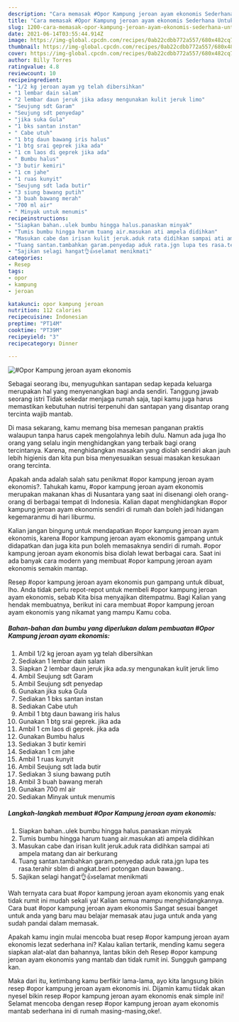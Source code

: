 ```yaml
---
description: "Cara memasak #Opor Kampung jeroan ayam ekonomis Sederhana Untuk Jualan"
title: "Cara memasak #Opor Kampung jeroan ayam ekonomis Sederhana Untuk Jualan"
slug: 1200-cara-memasak-opor-kampung-jeroan-ayam-ekonomis-sederhana-untuk-jualan
date: 2021-06-14T03:55:44.914Z
image: https://img-global.cpcdn.com/recipes/0ab22cdbb772a557/680x482cq70/opor-kampung-jeroan-ayam-ekonomis-foto-resep-utama.jpg
thumbnail: https://img-global.cpcdn.com/recipes/0ab22cdbb772a557/680x482cq70/opor-kampung-jeroan-ayam-ekonomis-foto-resep-utama.jpg
cover: https://img-global.cpcdn.com/recipes/0ab22cdbb772a557/680x482cq70/opor-kampung-jeroan-ayam-ekonomis-foto-resep-utama.jpg
author: Billy Torres
ratingvalue: 4.8
reviewcount: 10
recipeingredient:
- "1/2 kg jeroan ayam yg telah dibersihkan"
- "1 lembar dain salam"
- "2 lembar daun jeruk jika adasy mengunakan kulit jeruk limo"
- "Seujung sdt Garam"
- "Seujung sdt penyedap"
- "jika suka Gula"
- "1 bks santan instan"
- " Cabe utuh"
- "1 btg daun bawang iris halus"
- "1 btg srai geprek jika ada"
- "1 cm laos di geprek jika ada"
- " Bumbu halus"
- "3 butir kemiri"
- "1 cm jahe"
- "1 ruas kunyit"
- "Seujung sdt lada butir"
- "3 siung bawang putih"
- "3 buah bawang merah"
- "700 ml air"
- " Minyak untuk menumis"
recipeinstructions:
- "Siapkan bahan..ulek bumbu hingga halus.panaskan minyak"
- "Tumis bumbu hingga harum tuang air.masukan ati ampela didihkan"
- "Masukan cabe dan irisan kulit jeruk.aduk rata didihkan sampai ati ampela matang dan air berkurang"
- "Tuang santan.tambahkan garam.penyedap aduk rata.jgn lupa tes rasa.terahir sblm di angkat.beri potongan daun bawang.."
- "Sajikan selagi hangat👌👍selamat menikmati"
categories:
- Resep
tags:
- opor
- kampung
- jeroan

katakunci: opor kampung jeroan 
nutrition: 112 calories
recipecuisine: Indonesian
preptime: "PT14M"
cooktime: "PT39M"
recipeyield: "3"
recipecategory: Dinner

---
```



![#Opor Kampung jeroan ayam ekonomis](https://img-global.cpcdn.com/recipes/0ab22cdbb772a557/680x482cq70/opor-kampung-jeroan-ayam-ekonomis-foto-resep-utama.jpg)

Sebagai seorang ibu, menyuguhkan santapan sedap kepada keluarga merupakan hal yang menyenangkan bagi anda sendiri. Tanggung jawab seorang istri Tidak sekedar menjaga rumah saja, tapi kamu juga harus memastikan kebutuhan nutrisi terpenuhi dan santapan yang disantap orang tercinta wajib mantab.

Di masa  sekarang, kamu memang bisa memesan panganan praktis walaupun tanpa harus capek mengolahnya lebih dulu. Namun ada juga lho orang yang selalu ingin menghidangkan yang terbaik bagi orang tercintanya. Karena, menghidangkan masakan yang diolah sendiri akan jauh lebih higienis dan kita pun bisa menyesuaikan sesuai masakan kesukaan orang tercinta. 



Apakah anda adalah salah satu penikmat #opor kampung jeroan ayam ekonomis?. Tahukah kamu, #opor kampung jeroan ayam ekonomis merupakan makanan khas di Nusantara yang saat ini disenangi oleh orang-orang di berbagai tempat di Indonesia. Kalian dapat menghidangkan #opor kampung jeroan ayam ekonomis sendiri di rumah dan boleh jadi hidangan kegemaranmu di hari liburmu.

Kalian jangan bingung untuk mendapatkan #opor kampung jeroan ayam ekonomis, karena #opor kampung jeroan ayam ekonomis gampang untuk didapatkan dan juga kita pun boleh memasaknya sendiri di rumah. #opor kampung jeroan ayam ekonomis bisa diolah lewat berbagai cara. Saat ini ada banyak cara modern yang membuat #opor kampung jeroan ayam ekonomis semakin mantap.

Resep #opor kampung jeroan ayam ekonomis pun gampang untuk dibuat, lho. Anda tidak perlu repot-repot untuk membeli #opor kampung jeroan ayam ekonomis, sebab Kita bisa menyajikan ditempatmu. Bagi Kalian yang hendak membuatnya, berikut ini cara membuat #opor kampung jeroan ayam ekonomis yang nikamat yang mampu Kamu coba.

<!--inarticleads1-->

##### Bahan-bahan dan bumbu yang diperlukan dalam pembuatan #Opor Kampung jeroan ayam ekonomis:

1. Ambil 1/2 kg jeroan ayam yg telah dibersihkan
1. Sediakan 1 lembar dain salam
1. Siapkan 2 lembar daun jeruk jika ada.sy mengunakan kulit jeruk limo
1. Ambil Seujung sdt Garam
1. Ambil Seujung sdt penyedap
1. Gunakan jika suka Gula
1. Sediakan 1 bks santan instan
1. Sediakan  Cabe utuh
1. Ambil 1 btg daun bawang iris halus
1. Gunakan 1 btg srai geprek. jika ada
1. Ambil 1 cm laos di geprek. jika ada
1. Gunakan  Bumbu halus
1. Sediakan 3 butir kemiri
1. Sediakan 1 cm jahe
1. Ambil 1 ruas kunyit
1. Ambil Seujung sdt lada butir
1. Sediakan 3 siung bawang putih
1. Ambil 3 buah bawang merah
1. Gunakan 700 ml air
1. Sediakan  Minyak untuk menumis




<!--inarticleads2-->

##### Langkah-langkah membuat #Opor Kampung jeroan ayam ekonomis:

1. Siapkan bahan..ulek bumbu hingga halus.panaskan minyak
1. Tumis bumbu hingga harum tuang air.masukan ati ampela didihkan
1. Masukan cabe dan irisan kulit jeruk.aduk rata didihkan sampai ati ampela matang dan air berkurang
1. Tuang santan.tambahkan garam.penyedap aduk rata.jgn lupa tes rasa.terahir sblm di angkat.beri potongan daun bawang..
1. Sajikan selagi hangat👌👍selamat menikmati




Wah ternyata cara buat #opor kampung jeroan ayam ekonomis yang enak tidak rumit ini mudah sekali ya! Kalian semua mampu menghidangkannya. Cara buat #opor kampung jeroan ayam ekonomis Sangat sesuai banget untuk anda yang baru mau belajar memasak atau juga untuk anda yang sudah pandai dalam memasak.

Apakah kamu ingin mulai mencoba buat resep #opor kampung jeroan ayam ekonomis lezat sederhana ini? Kalau kalian tertarik, mending kamu segera siapkan alat-alat dan bahannya, lantas bikin deh Resep #opor kampung jeroan ayam ekonomis yang mantab dan tidak rumit ini. Sungguh gampang kan. 

Maka dari itu, ketimbang kamu berfikir lama-lama, ayo kita langsung bikin resep #opor kampung jeroan ayam ekonomis ini. Dijamin kamu tiidak akan nyesel bikin resep #opor kampung jeroan ayam ekonomis enak simple ini! Selamat mencoba dengan resep #opor kampung jeroan ayam ekonomis mantab sederhana ini di rumah masing-masing,oke!.

